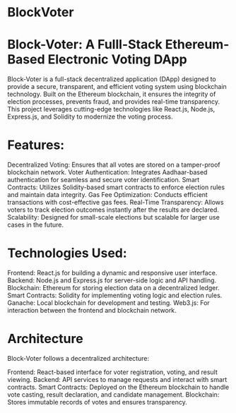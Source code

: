 # BlockVoter
# Block-Voter: A Fulll-Stack Ethereum-Based Electronic Voting DApp
Block-Voter is a full-stack decentralized application (DApp) designed to provide a secure, transparent, and efficient voting system using blockchain technology. Built on the Ethereum blockchain, it ensures the integrity of election processes, prevents fraud, and provides real-time transparency. This project leverages cutting-edge technologies like React.js, Node.js, Express.js, and Solidity to modernize the voting process.
# Features:
Decentralized Voting: Ensures that all votes are stored on a tamper-proof blockchain network.
Voter Authentication: Integrates Aadhaar-based authentication for seamless and secure voter identification.
Smart Contracts: Utilizes Solidity-based smart contracts to enforce election rules and maintain data integrity.
Gas Fee Optimization: Conducts efficient transactions with cost-effective gas fees.
Real-Time Transparency: Allows voters to track election outcomes instantly after the results are declared.
Scalability: Designed for small-scale elections but scalable for larger use cases in the future.
# Technologies Used:
Frontend: React.js for building a dynamic and responsive user interface.
Backend: Node.js and Express.js for server-side logic and API handling.
Blockchain: Ethereum for storing election data on a decentralized ledger.
Smart Contracts: Solidity for implementing voting logic and election rules.
Ganache: Local blockchain for development and testing.
Web3.js: For interaction between the frontend and blockchain network.
# Architecture
Block-Voter follows a decentralized architecture:

Frontend: React-based interface for voter registration, voting, and result viewing.
Backend: API services to manage requests and interact with smart contracts.
Smart Contracts: Deployed on the Ethereum blockchain to handle vote casting, result declaration, and candidate management.
Blockchain: Stores immutable records of votes and ensures transparency.

